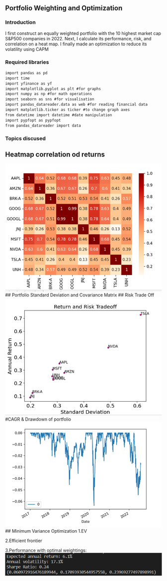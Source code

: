 ## Portfolio Weighting and Optimization


### Introduction

I first construct an equally weighted portfolio with the 10 highest market cap S&P500 companies in 2022. Next, I calculate its performance, risk, and correlation on a heat map. I finally made an optimization to reduce its volatility using CAPM

### Required libraries

```` markdown
import pandas as pd
import time
import yfinance as yf
import matplotlib.pyplot as plt #for graphs
import numpy as np #for math operations
import seaborn as sns #for visualisation
import pandas_datareader.data as web #for reading financial data
import matplotlib.ticker as ticker #to change graph axes
from datetime import datetime #date manipulation
import pypfopt as pypfopt
from pandas_datareader import data
````

### Topics discused


## Heatmap correlation od returns
<img src="images/heatmap.png">
## Portfolio Standard Deviation and Covariance Matrix
## Risk Trade Off
<img src="images/Return risk trade off.png">
#CAGR & Drawdown of portfolio
<img src="images/Drawdown.png">
## Minimum Variance Optimization
 1.EV
 
 2.Efficient frontier
 
 3.Performance with optimal weightings:
 <img src="images/portfolio performance.png">



